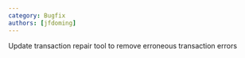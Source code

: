 ```yaml
---
category: Bugfix
authors: [jfdoming]
---
```


Update transaction repair tool to remove erroneous transaction errors
